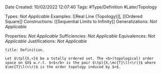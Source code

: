 <div class="topSpace"></div>

Date Created: 10/02/2022 12:07:40
Tags: #Type/Definition #Later/Topology

Types: <i>Not Applicable</i>
Examples: [[Real Line (Topology)]], [[Ordered Square]]
Constructions: [[Sequential Limits to Infinity]]
Generalizations: <i>Not Applicable</i>

Properties: <i>Not Applicable</i>
Sufficiencies: <i>Not Applicable</i>
Equivalences: <i>Not Applicable</i>
Justifications: <i>Not Applicable</i>

``` ad-Definition
title: Definition.

Let $\tpl{X,<}$ be a totally ordered set. The <b>(topological) order space on $X$ w.r.t. $<$</b> is the pair $\tpl{X,\mc{T}\l(<\r)}$ where $\mc{T}\l(<\r)$ is the order topology induced by $<$.

```
